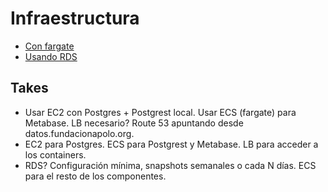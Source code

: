 # Infraestructura

- [Con fargate](https://www.nedmcclain.com/postgrest-rest-api-on-aws-fargate/)
- [Usando RDS](https://subscription.packtpub.com/book/data/9781838648145/8/ch08lvl1sec81/creating-a-postgrest-api-schema-on-an-rds-aws)

## Takes

- Usar EC2 con Postgres + Postgrest local. Usar ECS (fargate) para Metabase. LB necesario? Route 53 apuntando desde datos.fundacionapolo.org.
- EC2 para Postgres. ECS para Postgrest y Metabase. LB para acceder a los containers.
- RDS? Configuración mínima, snapshots semanales o cada N días. ECS para el resto de los componentes.